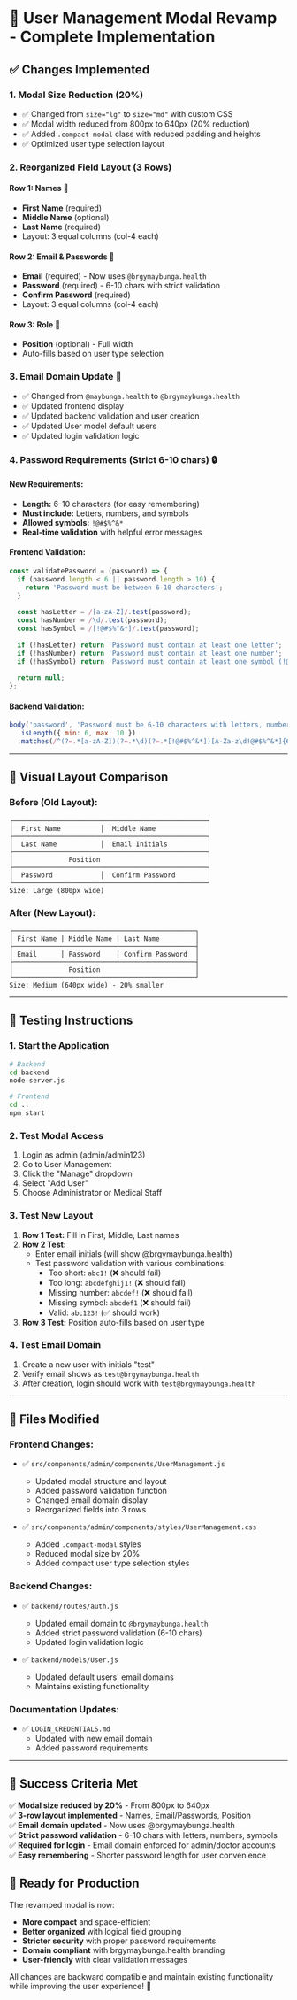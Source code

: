 # 🎨 User Management Modal Revamp - Complete Implementation

## ✅ **Changes Implemented**

### 1. **Modal Size Reduction (20%)**
- ✅ Changed from `size="lg"` to `size="md"` with custom CSS
- ✅ Modal width reduced from 800px to 640px (20% reduction)
- ✅ Added `.compact-modal` class with reduced padding and heights
- ✅ Optimized user type selection layout

### 2. **Reorganized Field Layout (3 Rows)**

#### **Row 1: Names** 👤
- **First Name** (required)
- **Middle Name** (optional)
- **Last Name** (required)
- Layout: 3 equal columns (col-4 each)

#### **Row 2: Email & Passwords** 🔐
- **Email** (required) - Now uses `@brgymaybunga.health`
- **Password** (required) - 6-10 chars with strict validation
- **Confirm Password** (required)
- Layout: 3 equal columns (col-4 each)

#### **Row 3: Role** 👔
- **Position** (optional) - Full width
- Auto-fills based on user type selection

### 3. **Email Domain Update** 📧
- ✅ Changed from `@maybunga.health` to `@brgymaybunga.health`
- ✅ Updated frontend display
- ✅ Updated backend validation and user creation
- ✅ Updated User model default users
- ✅ Updated login validation logic

### 4. **Password Requirements (Strict 6-10 chars)** 🔒

#### **New Requirements:**
- **Length:** 6-10 characters (for easy remembering)
- **Must include:** Letters, numbers, and symbols
- **Allowed symbols:** `!@#$%^&*`
- **Real-time validation** with helpful error messages

#### **Frontend Validation:**
```javascript
const validatePassword = (password) => {
  if (password.length < 6 || password.length > 10) {
    return 'Password must be between 6-10 characters';
  }
  
  const hasLetter = /[a-zA-Z]/.test(password);
  const hasNumber = /\d/.test(password);
  const hasSymbol = /[!@#$%^&*]/.test(password);
  
  if (!hasLetter) return 'Password must contain at least one letter';
  if (!hasNumber) return 'Password must contain at least one number';
  if (!hasSymbol) return 'Password must contain at least one symbol (!@#$%^&*)';
  
  return null;
};
```

#### **Backend Validation:**
```javascript
body('password', 'Password must be 6-10 characters with letters, numbers and symbols')
  .isLength({ min: 6, max: 10 })
  .matches(/^(?=.*[a-zA-Z])(?=.*\d)(?=.*[!@#$%^&*])[A-Za-z\d!@#$%^&*]{6,10}$/)
```

---

## 🎯 **Visual Layout Comparison**

### **Before (Old Layout):**
```
┌─────────────────────────────────────────────────┐
│  First Name          │  Middle Name             │
├─────────────────────────────────────────────────┤
│  Last Name           │  Email Initials          │
├─────────────────────────────────────────────────┤
│              Position                           │
├─────────────────────────────────────────────────┤
│  Password            │  Confirm Password        │
└─────────────────────────────────────────────────┘
Size: Large (800px wide)
```

### **After (New Layout):**
```
┌──────────────────────────────────────────────┐
│ First Name │ Middle Name │ Last Name         │
├──────────────────────────────────────────────┤
│ Email      │ Password    │ Confirm Password  │
├──────────────────────────────────────────────┤
│              Position                        │
└──────────────────────────────────────────────┘
Size: Medium (640px wide) - 20% smaller
```

---

## 🚀 **Testing Instructions**

### 1. **Start the Application**
```bash
# Backend
cd backend
node server.js

# Frontend
cd ..
npm start
```

### 2. **Test Modal Access**
1. Login as admin (admin/admin123)
2. Go to User Management
3. Click the "Manage" dropdown
4. Select "Add User"
5. Choose Administrator or Medical Staff

### 3. **Test New Layout**
1. **Row 1 Test:** Fill in First, Middle, Last names
2. **Row 2 Test:** 
   - Enter email initials (will show @brgymaybunga.health)
   - Test password validation with various combinations:
     - Too short: `abc1!` (❌ should fail)
     - Too long: `abcdefghij1!` (❌ should fail)
     - Missing number: `abcdef!` (❌ should fail)
     - Missing symbol: `abcdef1` (❌ should fail)
     - Valid: `abc123!` (✅ should work)
3. **Row 3 Test:** Position auto-fills based on user type

### 4. **Test Email Domain**
1. Create a new user with initials "test"
2. Verify email shows as `test@brgymaybunga.health`
3. After creation, login should work with `test@brgymaybunga.health`

---

## 📁 **Files Modified**

### **Frontend Changes:**
- ✅ `src/components/admin/components/UserManagement.js`
  - Updated modal structure and layout
  - Added password validation function
  - Changed email domain display
  - Reorganized fields into 3 rows

- ✅ `src/components/admin/components/styles/UserManagement.css`
  - Added `.compact-modal` styles
  - Reduced modal size by 20%
  - Added compact user type selection styles

### **Backend Changes:**
- ✅ `backend/routes/auth.js`
  - Updated email domain to `@brgymaybunga.health`
  - Added strict password validation (6-10 chars)
  - Updated login validation logic

- ✅ `backend/models/User.js`
  - Updated default users' email domains
  - Maintains existing functionality

### **Documentation Updates:**
- ✅ `LOGIN_CREDENTIALS.md`
  - Updated with new email domain
  - Added password requirements

---

## 🎉 **Success Criteria Met**

✅ **Modal size reduced by 20%** - From 800px to 640px  
✅ **3-row layout implemented** - Names, Email/Passwords, Position  
✅ **Email domain updated** - Now uses @brgymaybunga.health  
✅ **Strict password validation** - 6-10 chars with letters, numbers, symbols  
✅ **Required for login** - Email domain enforced for admin/doctor accounts  
✅ **Easy remembering** - Shorter password length for user convenience  

## 🔧 **Ready for Production**

The revamped modal is now:
- **More compact** and space-efficient
- **Better organized** with logical field grouping
- **Stricter security** with proper password requirements
- **Domain compliant** with brgymaybunga.health branding
- **User-friendly** with clear validation messages

All changes are backward compatible and maintain existing functionality while improving the user experience! 🚀
